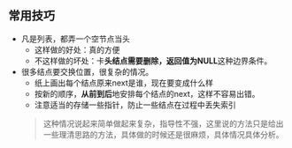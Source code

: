 ## 常用技巧

* 凡是列表，都弄一个空节点当头
  * 这样做的好处：真的方便
  * 不这样做的坏处：卡**头结点需要删除，返回值为NULL**这种边界条件。
* 很多结点要交换位置，很复杂的情况。
  * 纸上画出每个结点原来next是谁，现在要变成什么样
  * 按新的顺序，**从前到后**地安排每个结点的next，这样不容易出错。
  * 注意适当的存储一些指针，防止一些结点在过程中丢失索引
  > 这种情况说起来简单做起来复杂，指导性不强，这里说的方法只是给出一些理清思路的方法，具体做的时候还是很麻烦，具体情况具体分析。

